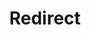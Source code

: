 ﻿---
layout: src/layouts/Redirect.astro
title: Redirect
redirect: https://octopus.com/docs/deployments/aws/cloudformation/index
pubDate:  2023-01-01
navSearch: false
navSitemap: false
navMenu: false
---

